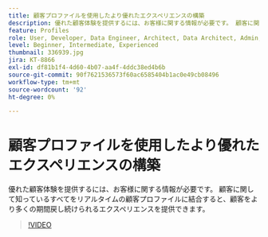 ```yaml
---
title: 顧客プロファイルを使用したより優れたエクスペリエンスの構築
description: 優れた顧客体験を提供するには、お客様に関する情報が必要です。 顧客に関して知っているすべてをリアルタイムの顧客プロファイルに結合すると、顧客をより多くの期間戻し続けられるエクスペリエンスを提供できます。
feature: Profiles
role: User, Developer, Data Engineer, Architect, Data Architect, Admin, Leader
level: Beginner, Intermediate, Experienced
thumbnail: 336939.jpg
jira: KT-8866
exl-id: df81b1f4-4d60-4b07-aa4f-4ddc38ed4b6b
source-git-commit: 90f7621536573f60ac6585404b1ac0e49cb08496
workflow-type: tm+mt
source-wordcount: '92'
ht-degree: 0%

---
```


# 顧客プロファイルを使用したより優れたエクスペリエンスの構築

優れた顧客体験を提供するには、お客様に関する情報が必要です。 顧客に関して知っているすべてをリアルタイムの顧客プロファイルに結合すると、顧客をより多くの期間戻し続けられるエクスペリエンスを提供できます。

>[!VIDEO](https://video.tv.adobe.com/v/336939/?quality=12&learn=on)
